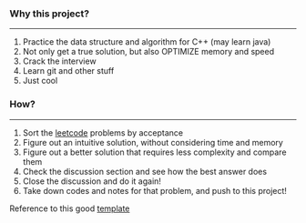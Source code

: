 ### Why this project?
---
1. Practice the data structure and algorithm for C++ (may learn java)
2. Not only get a true solution, but also OPTIMIZE memory and speed
3. Crack the interview
4. Learn git and other stuff
5. Just cool
### How?
---
1. Sort the [leetcode](https://leetcode.com/problemset/all/) problems by acceptance
2. Figure out an intuitive solution, without considering time and memory
3. Figure out a better solution that requires less complexity and compare them
4. Check the discussion section and see how the best answer does
5. Close the discussion and do it again!
6. Take down codes and notes for that problem, and push to this project!




Reference to this good [template](https://github.com/illuz/leetcode)
